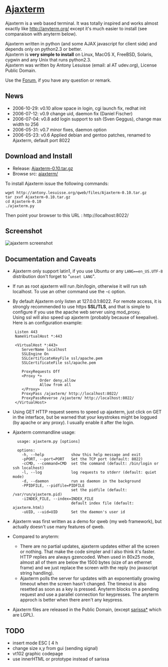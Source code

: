 # [Ajaxterm](http://antony.lesuisse.org/software/ajaxterm/HEADER.html) #

Ajaxterm is a web based terminal. It was totally inspired and works almost
exactly like http://anyterm.org/ except it's much easier to install (see
comparaison with anyterm below).

Ajaxterm written in python (and some AJAX javascript for client side) and depends only on python2.3 or better.  
Ajaxterm is **very simple to install** on Linux, MacOS X, FreeBSD, Solaris, cygwin and any Unix that runs python2.3.  
Ajaxterm was written by Antony Lesuisse (email: al AT udev.org), License Public Domain.

Use the [Forum](/qweb/forum/viewforum.php?id=2), if you have any question or remark.

## News ##

* 2006-10-29: v0.10 allow space in login, cgi launch fix, redhat init
* 2006-07-12: v0.9 change uid, daemon fix (Daniel Fischer)
* 2006-07-04: v0.8 add login support to ssh (Sven Geggus), change max width to 256
* 2006-05-31: v0.7 minor fixes, daemon option
* 2006-05-23: v0.6 Applied debian and gentoo patches, renamed to Ajaxterm, default port 8022

## Download and Install ##

* Release: [Ajaxterm-0.10.tar.gz](http://antony.lesuisse.org/software/ajaxterm/files/Ajaxterm-0.10.tar.gz)
* Browse src: [ajaxterm/](http://antony.lesuisse.org/qweb/trac/browser/trunk/ajaxterm/)

To install Ajaxterm issue the following commands:

    wget http://antony.lesuisse.org/qweb/files/Ajaxterm-0.10.tar.gz
    tar zxvf Ajaxterm-0.10.tar.gz
    cd Ajaxterm-0.10
    ./ajaxterm.py

Then point your browser to this URL : http://localhost:8022/

## Screenshot ##

![ajaxterm screenshot](http://antony.lesuisse.org/software/ajaxterm/scr.png)

## Documentation and Caveats ##

* Ajaxterm only support latin1, if you use Ubuntu or any `LANG==en_US.UTF-8` distribution don't forget to "`unset LANG`".
* If run as root ajaxterm will run /bin/login, otherwise it will run ssh localhost. To use an other command use the -c option.
* By default Ajaxterm only listen at 127.0.0.1:8022. For remote access, it is
  strongly recommended to use https **SSL/TLS**, and that is simple to
  configure if you use the apache web server using mod_proxy.  
  Using ssl will also speed up ajaxterm (probably because of keepalive).  
  Here is an configuration example:

       Listen 443
       NameVirtualHost *:443
       
       <VirtualHost *:443>
          ServerName localhost
          SSLEngine On
          SSLCertificateKeyFile ssl/apache.pem
          SSLCertificateFile ssl/apache.pem
       
          ProxyRequests Off
          <Proxy *>
                  Order deny,allow
                  Allow from all
          </Proxy>
          ProxyPass /ajaxterm/ http://localhost:8022/
          ProxyPassReverse /ajaxterm/ http://localhost:8022/
       </VirtualHost>

* Using GET HTTP request seems to speed up ajaxterm, just click on GET in the
  interface, but be warned that your keystrokes might be loggued (by apache or
  any proxy). I usually enable it after the login.

* Ajaxterm commandline usage:

        usage: ajaxterm.py [options]
        
        options:
          -h, --help            show this help message and exit
          -pPORT, --port=PORT   Set the TCP port (default: 8022)
          -cCMD, --command=CMD  set the command (default: /bin/login or ssh localhost)
          -l, --log             log requests to stderr (default: quiet mode)
          -d, --daemon          run as daemon in the background
          -PPIDFILE, --pidfile=PIDFILE
                                set the pidfile (default: /var/run/ajaxterm.pid)
          -iINDEX_FILE, --index=INDEX_FILE
                                default index file (default: ajaxterm.html)
          -uUID, --uid=UID      Set the daemon's user id


* Ajaxterm was first written as a demo for qweb (my web framework), but
  actually doesn't use many features of qweb.

* Compared to anyterm:
    * There are no partial updates, ajaxterm updates either all the screen or
        nothing. That make the code simpler and I also think it's faster. HTTP
        replies are always gzencoded. When used in 80x25 mode, almost all of
        them are below the 1500 bytes (size of an ethernet frame) and we just
        replace the screen with the reply (no javascript string handling).
    * Ajaxterm polls the server for updates with an exponentially growing
        timeout when the screen hasn't changed. The timeout is also resetted as
        soon as a key is pressed. Anyterm blocks on a pending request and use a
        parallel connection for keypresses. The anyterm approch is better
        when there aren't any keypress.

* Ajaxterm files are released in the Public Domain, (except [sarissa*](http://sarissa.sourceforge.net/doc/) which are LGPL).

## TODO ##

* insert mode ESC [ 4 h
* change size x,y from gui (sending signal)
* vt102 graphic codepage
* use innerHTML or prototype instead of sarissa
